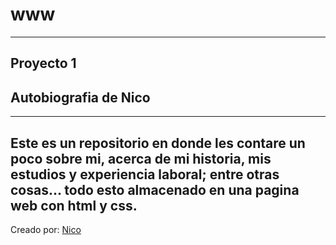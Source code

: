 # www
---
## Proyecto 1

## Autobiografia de Nico
---
Este es un repositorio en donde les contare un poco sobre mi, acerca de mi historia, mis estudios y experiencia laboral; entre otras cosas...
todo esto almacenado en una pagina web con html y css.
---
Creado por: [Nico](www.linkedin.com/in/nicolas-guzman-010914299)